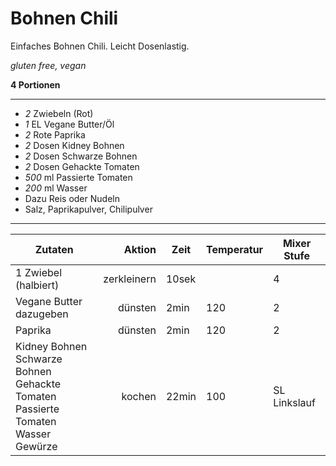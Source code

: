 # Bohnen Chili

Einfaches Bohnen Chili. Leicht Dosenlastig.

*gluten free, vegan*

**4 Portionen**

---

- *2* Zwiebeln (Rot)
- *1* EL Vegane Butter/Öl
- *2* Rote Paprika
- *2* Dosen Kidney Bohnen
- *2* Dosen Schwarze Bohnen
- *2* Dosen Gehackte Tomaten
- *500* ml Passierte Tomaten
- *200* ml Wasser
- Dazu Reis oder Nudeln
- Salz, Paprikapulver, Chilipulver
---

| Zutaten | Aktion | Zeit | Temperatur | Mixer Stufe |
| -- | --: | -- | -- | -- |
| 1 Zwiebel (halbiert) | zerkleinern | 10sek | | 4 |
| Vegane Butter dazugeben | dünsten | 2min | 120 | 2 |
| Paprika | dünsten | 2min | 120 | 2 |
| Kidney Bohnen <br/> Schwarze Bohnen <br/> Gehackte Tomaten <br/> Passierte Tomaten <br/> Wasser <br/> Gewürze | kochen | 22min | 100 | SL<br/>Linkslauf |
